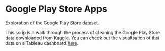 # Google Play Store Apps
Exploration of the Google Play Store dataset.

This scrip is a walk through the process of cleaning the Google Play Store data downloaded from [Kaggle](https://www.kaggle.com/datasets/lava18/google-play-store-apps?select=googleplaystore.csv). 
You can check out the visualisation of thsi data on a Tableau dashboard [here](https://public.tableau.com/app/profile/bruna.tessaro2596/viz/TableauDataViz_16841570640720/Dashboard).
